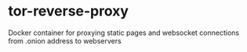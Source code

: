 # tor-reverse-proxy
Docker container for proxying static pages and websocket connections from .onion address to webservers
